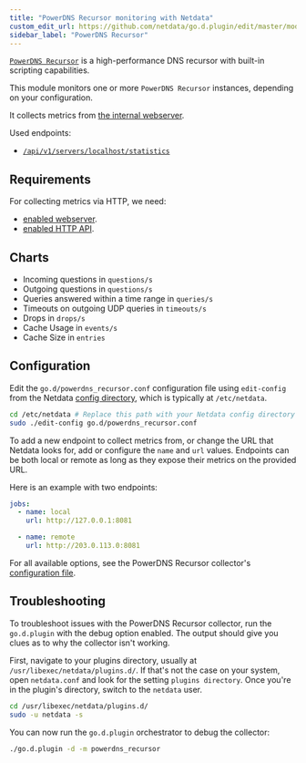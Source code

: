 ```yaml
---
title: "PowerDNS Recursor monitoring with Netdata"
custom_edit_url: https://github.com/netdata/go.d.plugin/edit/master/modules/powerdns_recursor/README.md
sidebar_label: "PowerDNS Recursor"
---
```




[`PowerDNS Recursor`](https://doc.powerdns.com/recursor/) is a high-performance DNS recursor
with built-in scripting capabilities.

This module monitors one or more `PowerDNS Recursor` instances, depending on your configuration.

It collects metrics from [the internal webserver](https://doc.powerdns.com/recursor/http-api/index.html#built-in-webserver-and-http-api).

Used endpoints:

-   [`/api/v1/servers/localhost/statistics`](https://doc.powerdns.com/recursor/common/api/endpoint-statistics.html)

## Requirements

For collecting metrics via HTTP, we need:

-   [enabled webserver](https://doc.powerdns.com/recursor/http-api/index.html#webserver).
-   [enabled HTTP API](https://doc.powerdns.com/recursor/http-api/index.html#enabling-the-api).


## Charts

-   Incoming questions in `questions/s`
-   Outgoing questions in `questions/s`
-   Queries answered within a time range in `queries/s`
-   Timeouts on outgoing UDP queries in `timeouts/s`
-   Drops in `drops/s`
-   Cache Usage in `events/s`
-   Cache Size in `entries`

## Configuration

Edit the `go.d/powerdns_recursor.conf` configuration file using `edit-config` from the Netdata [config
directory](/docs/configure/nodes), which is typically at `/etc/netdata`.

```bash
cd /etc/netdata # Replace this path with your Netdata config directory
sudo ./edit-config go.d/powerdns_recursor.conf
```

To add a new endpoint to collect metrics from, or change the URL that Netdata looks for, add or configure the `name` and
`url` values. Endpoints can be both local or remote as long as they expose their metrics on the provided URL.

Here is an example with two endpoints:

```yaml
jobs:
  - name: local
    url: http://127.0.0.1:8081

  - name: remote
    url: http://203.0.113.0:8081
```

For all available options, see the PowerDNS Recursor collector's [configuration
file](https://github.com/netdata/go.d.plugin/blob/master/config/go.d/powerdns_recursor.conf).


## Troubleshooting

To troubleshoot issues with the PowerDNS Recursor collector, run the `go.d.plugin` with the debug option enabled.
The output should give you clues as to why the collector isn't working.

First, navigate to your plugins directory, usually at `/usr/libexec/netdata/plugins.d/`. If that's not the case on your
system, open `netdata.conf` and look for the setting `plugins directory`. Once you're in the plugin's directory, switch
to the `netdata` user.

```bash
cd /usr/libexec/netdata/plugins.d/
sudo -u netdata -s
```

You can now run the `go.d.plugin` orchestrator to debug the collector:

```bash
./go.d.plugin -d -m powerdns_recursor
```
